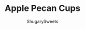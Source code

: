 ---
layout: ../../layouts/MarkdownPostLayout.astro
title: Apple Pecan Cups
author: ShugarySweets
pubDate: 2019-01-15
description: "Bite sized Apple Pecan cups filled with apples, pecans and gooey caramelized glaze. Sprinkle with powdered sugar and enjoy this delicious fall treat!"
image_url: https://www.shugarysweets.com/wp-content/uploads/2013/09/apple-pecan-cups-square-1.jpg
tags: ["Cookies","American"]
calories: 151
protein: 2
carbohydrates: 17
fats: 9
fiber: 0
ingredients: ["8 ounce cream cheese, softened","1/2 cup unsalted butter, softened","1 cup all-purpose flour","1/4 cup powdered sugar","1 large egg","3/4 cup brown sugar","1/2 cup pecans, chopped","1/2 cup apples, peeled and diced small","1/2 teaspoon vanilla extract","1 teaspoon ground cinnamon","powdered sugar, for garnish"]
serves: 24
time: "2 hours 50 minutes"
prepTime: "30 minutes"
instructions: ["In a mixing bowl, beat cream cheese with butter until fully combined. Beat in flour and powdered sugar and continue mixing until fully incorporated. Lay out a large piece of plastic wrap and drop dough into center. Wrap up dough and chill in freezer one hour.","For the filling, combine all ingredients into a large bowl and mix together gently using a fork.","After dough has chilled, use a 1 Tbsp measuring spoon and scoop out a large ball. Roll into a ball and press into a mini muffin pan. I don't usually spray my pans, but if you want you baking spray. Use a tart shaper (or finger tips) to press dough into pan, trying not to go over the edge of the cup. Repeat for remaining dough.","Scoop about 1 tsp of filling into each cup of dough. Bake in a 375 degree F oven for about 20 minutes. Remove from oven and cool in pan about 15-20 minutes.","After cooled, pop our of pan, sprinkle with powdered sugar and enjoy.","Store in an airtight container in refrigerator for up to 3 days."]
nutrition: ["151 calories","17 grams carbohydrates","27 milligrams cholesterol","9 grams fat","0 grams fiber","2 grams protein","5 grams saturated fat","35 milligrams sodium","12 grams sugar","0 grams trans fat","4 grams unsaturated fat"]
---